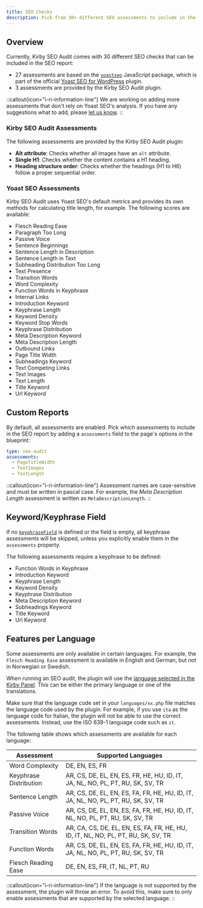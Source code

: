 ```yaml
---
title: SEO Checks
description: Pick from 30+ different SEO assessments to include in the SEO report.
---
```


## Overview

Currently, Kirby SEO Audit comes with 30 different SEO checks that can be included in the SEO report:

- 27 assessments are based on the [`yoastseo`](https://www.npmjs.com/package/yoastseo) JavaScript package, which is part of the official [Yoast SEO for WordPress](https://yoast.com/wordpress/plugins/seo/) plugin.
- 3 assessments are provided by the Kirby SEO Audit plugin.

::callout{icon="i-ri-information-line"}
We are working on adding more assessments that don't rely on Yoast SEO's analysis. If you have any suggestions what to add, please [let us know](/contact).
::

### Kirby SEO Audit Assessments

The following assessments are provided by the Kirby SEO Audit plugin:

- **Alt attribute**: Checks whether all images have an `alt` attribute.
- **Single H1**: Checks whether the content contains a H1 heading.
- **Heading structure order**: Checks whether the headings (H1 to H6) follow a proper sequential order.

### Yoast SEO Assessments

Kirby SEO Audit uses Yoast SEO's default metrics and provides its own methods for calculating title length, for example. The following scores are available:

- Flesch Reading Ease
- Paragraph Too Long
- Passive Voice
- Sentence Beginnings
- Sentence Length in Description
- Sentence Length in Text
- Subheading Distribution Too Long
- Text Presence
- Transition Words
- Word Complexity
- Function Words in Keyphrase
- Internal Links
- Introduction Keyword
- Keyphrase Length
- Keyword Density
- Keyword Stop Words
- Keyphrase Distribution
- Meta Description Keyword
- Meta Description Length
- Outbound Links
- Page Title Width
- Subheadings Keyword
- Text Competing Links
- Text Images
- Text Length
- Title Keyword
- Url Keyword

## Custom Reports

By default, all assessments are enabled. Pick which assessments to include in the SEO report by adding a `assessments` field to the page's options in the blueprint:

```yaml [sections/seo-audit.yml]
type: seo-audit
assessments:
  - PageTitleWidth
  - TextImages
  - TextLength
```

::callout{icon="i-ri-information-line"}
Assessment names are case-sensitive and must be written in pascal case. For example, the _Meta Description Length_ assessment is written as `MetaDescriptionLength`.
::

## Keyword/Keyphrase Field

If no [`keyphraseField`](/docs/seo-audit/get-started/configuration#keyphrasefield) is defined or the field is empty, all keyphrase assessments will be skipped, unless you explicitly enable them in the `assessments` property.

The following assessments require a keyphrase to be defined:

- Function Words in Keyphrase
- Introduction Keyword
- Keyphrase Length
- Keyword Density
- Keyphrase Distribution
- Meta Description Keyword
- Subheadings Keyword
- Title Keyword
- Url Keyword

## Features per Language

Some assessments are only available in certain languages. For example, the `Flesch Reading Ease` assessment is available in English and German, but not in Norwegian or Swedish.

When running an SEO audit, the plugin will use the [language selected in the Kirby Panel](/docs/seo-audit/guide/audit-url). This can be either the primary language or one of the translations.

Make sure that the language code set in your `languages/xx.php` file matches the language code used by the plugin. For example, if you use `ita` as the language code for Italian, the plugin will not be able to use the correct assessments. Instead, use the ISO 639-1 language code such as `it`.

The following table shows which assessments are available for each language:

| Assessment             | Supported Languages                                                                |
| ---------------------- | ---------------------------------------------------------------------------------- |
| Word Complexity        | DE, EN, ES, FR                                                                     |
| Keyphrase Distribution | AR, CS, DE, EL, EN, ES, FR, HE, HU, ID, IT, JA, NL, NO, PL, PT, RU, SK, SV, TR     |
| Sentence Length        | AR, CS, DE, EL, EN, ES, FA, FR, HE, HU, ID, IT, JA, NL, NO, PL, PT, RU, SK, SV, TR |
| Passive Voice          | AR, CS, DE, EL, EN, ES, FA, FR, HE, HU, ID, IT, NL, NO, PL, PT, RU, SK, SV, TR     |
| Transition Words       | AR, CA, CS, DE, EL, EN, ES, FA, FR, HE, HU, ID, IT, NL, NO, PL, PT, RU, SK, SV, TR |
| Function Words         | AR, CS, DE, EL, EN, ES, FA, FR, HE, HU, ID, IT, JA, NL, NO, PL, PT, RU, SK, SV, TR |
| Flesch Reading Ease    | DE, EN, ES, FR, IT, NL, PT, RU                                                     |

::callout{icon="i-ri-information-line"}
If the language is not supported by the assessment, the plugin will throw an error. To avoid this, make sure to only enable assessments that are supported by the selected language.
::
